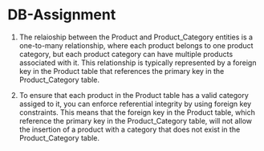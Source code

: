 # DB-Assignment

1. The relaioship between the Product and Product_Category entities is a one-to-many relationship, where each product belongs to one product category, but each product category can have multiple products associated with it. This relationship is typically represented by a foreign key in the Product table that references the primary key in the Product_Category table.

2. To ensure that each product in the Product table has a valid  category assiged to it, you can enforce referential integrity by using foreign key constraints. This means that the foreign key in the Product table, which reference the primary key in the Product_Category table, will not allow the insertion of a product with a category that does not exist in the Product_Category table.
